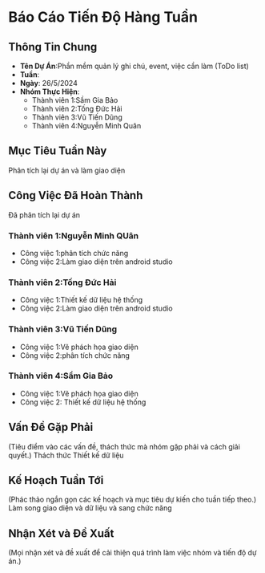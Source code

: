 # Báo Cáo Tiến Độ Hàng Tuần

## Thông Tin Chung
- **Tên Dự Án**:Phần mềm quản lý ghi chú, event, việc cần làm (ToDo list) 
- **Tuần**: 
- **Ngày**: 26/5/2024
- **Nhóm Thực Hiện**: 
  - Thành viên 1:Sầm Gia Bảo
  - Thành viên 2:Tống Đức Hải
  - Thành viên 3:Vũ Tiến Dũng
  - Thành viên 4:Nguyễn Minh Quân

## Mục Tiêu Tuần Này
Phân tích lại dự án và làm giao diện

## Công Việc Đã Hoàn Thành
Đã phân tích lại dự án 

### Thành viên 1:Nguyễn Minh QUân
- Công việc 1:phân tích chức năng
- Công việc 2:Làm giao diện trên android studio
### Thành viên 2:Tống Đức Hải
- Công việc 1:Thiết kế dữ liệu hệ thống
- Công việc 2:Làm giao diện trên android studio

### Thành viên 3:Vũ Tiến Dũng
- Công việc 1:Vẽ phách họa giao diện
- Công việc 2:phân tích chức năng

### Thành viên 4:Sầm Gia Bảo
- Công việc 1:Vẽ phách họa giao diện
- Công việc 2: Thiết kế dữ liệu hệ thống

## Vấn Đề Gặp Phải
(Tiêu điểm vào các vấn đề, thách thức mà nhóm gặp phải và cách giải quyết.)
Thách thức 
Thiết kế dữ liệu
## Kế Hoạch Tuần Tới
(Phác thảo ngắn gọn các kế hoạch và mục tiêu dự kiến cho tuần tiếp theo.)
Làm song giao diện và dữ liệu và sang chức năng
## Nhận Xét và Đề Xuất
(Mọi nhận xét và đề xuất để cải thiện quá trình làm việc nhóm và tiến độ dự án.)
